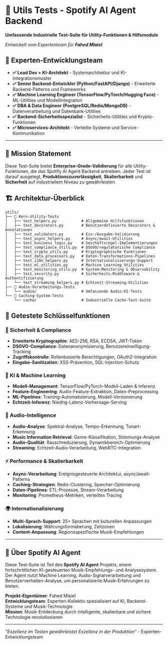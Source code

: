 # 🧰 Utils Tests - Spotify AI Agent Backend

**Umfassende Industrielle Test-Suite für Utility-Funktionen & Hilfsmodule**

*Entwickelt vom Expertenteam für **Fahed Mlaiel***

## 👥 Experten-Entwicklungsteam

- **✅ Lead Dev + KI-Architekt** - Systemarchitektur und KI-Integrationsmuster
- **✅ Senior Backend-Entwickler (Python/FastAPI/Django)** - Erweiterte Backend-Patterns und Frameworks
- **✅ Machine Learning Engineer (TensorFlow/PyTorch/Hugging Face)** - ML-Utilities und Modellintegration
- **✅ DBA & Data Engineer (PostgreSQL/Redis/MongoDB)** - Datenverarbeitung und Datenbank-Utilities
- **✅ Backend-Sicherheitsspezialist** - Sicherheits-Utilities und Krypto-Funktionen
- **✅ Microservices-Architekt** - Verteilte Systeme und Service-Kommunikation

---

## 🎯 Mission Statement

Diese Test-Suite bietet **Enterprise-Grade-Validierung** für alle Utility-Funktionen, die das Spotify AI Agent Backend antreiben. Jeder Test ist darauf ausgelegt, **Produktionszuverlässigkeit**, **Skalierbarkeit** und **Sicherheit** auf industriellem Niveau zu gewährleisten.

## 🏗️ Architektur-Überblick

```
utils/
├── 🔧 Kern-Utility-Tests
│   ├── test_helpers.py           # Allgemeine Hilfsfunktionen
│   ├── test_decorators.py        # Benutzerdefinierte Decorators & Annotationen
│   ├── test_validators.py        # Ein-/Ausgabe-Validierung
│   ├── test_async_helpers.py     # Async/await-Utilities
│   ├── test_business_logic.py    # Geschäftsregel-Implementierungen
│   ├── test_compliance_utils.py  # DSGVO/regulatorische Compliance
│   ├── test_crypto_utils.py      # Kryptographische Funktionen
│   ├── test_data_processors.py   # Daten-Transformations-Pipelines
│   ├── test_i18n_helpers.py      # Internationalisierungs-Support
│   ├── test_ml_utilities.py      # Machine Learning Utilities
│   ├── test_monitoring_utils.py  # System-Monitoring & Observability
│   ├── test_security.py          # Sicherheits-Middleware & Authentifizierung
│   └── test_streaming_helpers.py # Echtzeit-Streaming-Utilities
├── 🎵 Audio-Verarbeitungs-Tests
│   └── audio/                    # Umfassende Audio-KI-Tests
└── 💾 Caching-System-Tests
    └── cache/                    # Industrielle Cache-Test-Suite
```

## 🚀 Getestete Schlüsselfunktionen

### 🔐 **Sicherheit & Compliance**
- **Erweiterte Kryptographie**: AES-256, RSA, ECDSA, JWT-Token
- **DSGVO-Compliance**: Datenanonymisierung, Benutzereinwilligung-Tracking
- **Zugriffskontrolle**: Rollenbasierte Berechtigungen, OAuth2-Integration
- **Eingabe-Sanitization**: XSS-Prävention, SQL-Injection-Schutz

### 🤖 **KI & Machine Learning**
- **Modell-Management**: TensorFlow/PyTorch-Modell-Laden & Inferenz
- **Feature-Engineering**: Audio-Feature-Extraktion, Daten-Preprocessing
- **ML-Pipelines**: Training-Automatisierung, Modell-Versionierung
- **Echtzeit-Inferenz**: Niedrig-Latenz-Vorhersage-Serving

### 🎵 **Audio-Intelligence**
- **Audio-Analyse**: Spektral-Analyse, Tempo-Erkennung, Tonart-Erkennung
- **Music Information Retrieval**: Genre-Klassifikation, Stimmungs-Analyse
- **Audio-Qualität**: Rauschreduzierung, Dynamikbereich-Optimierung
- **Streaming**: Echtzeit-Audio-Verarbeitung, WebRTC-Integration

### ⚡ **Performance & Skalierbarkeit**
- **Async-Verarbeitung**: Ereignisgesteuerte Architektur, async/await-Patterns
- **Caching-Strategien**: Redis-Clustering, Speicher-Optimierung
- **Daten-Pipelines**: ETL-Prozesse, Stream-Verarbeitung
- **Monitoring**: Prometheus-Metriken, verteiltes Tracing

### 🌍 **Internationalisierung**
- **Multi-Sprach-Support**: 25+ Sprachen mit kulturellen Anpassungen
- **Lokalisierung**: Währungsformatierung, Zeitzonen
- **Content-Anpassung**: Regionsspezifische Musik-Empfehlungen

---

## 🎵 Über Spotify AI Agent

Diese Test-Suite ist Teil des **Spotify AI Agent** Projekts, einem fortschrittlichen KI-gesteuerten Musik-Empfehlungs- und Analysesystem. Der Agent nutzt Machine Learning, Audio-Signalverarbeitung und Benutzerverhalten-Analyse, um personalisierte Musik-Erfahrungen zu bieten.

**Projekt-Eigentümer**: Fahed Mlaiel  
**Entwicklungsteam**: Experten-Kollektiv spezialisiert auf KI, Backend-Systeme und Musik-Technologie  
**Mission**: Musik-Entdeckung durch intelligente, skalierbare und sichere Technologie revolutionieren

---

*"Exzellenz im Testen gewährleistet Exzellenz in der Produktion"* - Experten-Entwicklungsteam
